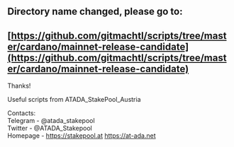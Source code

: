 ## Directory name changed, please go to:

## [https://github.com/gitmachtl/scripts/tree/master/cardano/mainnet-release-candidate](https://github.com/gitmachtl/scripts/tree/master/cardano/mainnet-release-candidate)
 
Thanks!
<p>
Useful scripts from ATADA_StakePool_Austria

Contacts:<br>
Telegram - @atada_stakepool<br>
Twitter - @ATADA_Stakepool<br>
Homepage - https://stakepool.at https://at-ada.net
